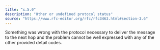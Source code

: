 ```yaml
---
title: "x.5.0"
description: "Other or undefined protocol status"
source: "https://www.rfc-editor.org/rfc/rfc3463.html#section-3.6"
---
```


Something was wrong with the protocol necessary to deliver the message to the next hop and the problem cannot be well expressed with any of the other provided detail codes.
